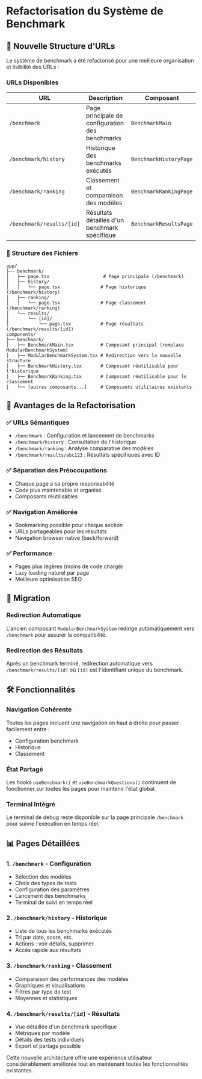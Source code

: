 # Refactorisation du Système de Benchmark

## 🎯 Nouvelle Structure d'URLs

Le système de benchmark a été refactorisé pour une meilleure organisation et lisibilité des URLs :

### URLs Disponibles

| URL                       | Description                                     | Composant              |
| ------------------------- | ----------------------------------------------- | ---------------------- |
| `/benchmark`              | Page principale de configuration des benchmarks | `BenchmarkMain`        |
| `/benchmark/history`      | Historique des benchmarks exécutés              | `BenchmarkHistoryPage` |
| `/benchmark/ranking`      | Classement et comparaison des modèles           | `BenchmarkRankingPage` |
| `/benchmark/results/[id]` | Résultats détaillés d'un benchmark spécifique   | `BenchmarkResultsPage` |

### 📁 Structure des Fichiers

```
app/
├── benchmark/
│   ├── page.tsx                    # Page principale (/benchmark)
│   ├── history/
│   │   └── page.tsx               # Page historique (/benchmark/history)
│   ├── ranking/
│   │   └── page.tsx               # Page classement (/benchmark/ranking)
│   └── results/
│       └── [id]/
│           └── page.tsx           # Page résultats (/benchmark/results/[id])
components/
├── benchmark/
│   ├── BenchmarkMain.tsx          # Composant principal (remplace ModularBenchmarkSystem)
│   ├── ModularBenchmarkSystem.tsx # Redirection vers la nouvelle structure
│   ├── BenchmarkHistory.tsx       # Composant réutilisable pour l'historique
│   ├── BenchmarkRanking.tsx       # Composant réutilisable pour le classement
│   └── [autres composants...]     # Composants utilitaires existants
```

## 🚀 Avantages de la Refactorisation

### ✅ URLs Sémantiques

- `/benchmark` : Configuration et lancement de benchmarks
- `/benchmark/history` : Consultation de l'historique
- `/benchmark/ranking` : Analyse comparative des modèles
- `/benchmark/results/abc123` : Résultats spécifiques avec ID

### ✅ Séparation des Préoccupations

- Chaque page a sa propre responsabilité
- Code plus maintenable et organisé
- Composants réutilisables

### ✅ Navigation Améliorée

- Bookmarking possible pour chaque section
- URLs partageables pour les résultats
- Navigation browser native (back/forward)

### ✅ Performance

- Pages plus légères (moins de code chargé)
- Lazy loading naturel par page
- Meilleure optimisation SEO

## 🔄 Migration

### Redirection Automatique

L'ancien composant `ModularBenchmarkSystem` redirige automatiquement vers `/benchmark` pour assurer la compatibilité.

### Redirection des Résultats

Après un benchmark terminé, redirection automatique vers `/benchmark/results/[id]` où `[id]` est l'identifiant unique du benchmark.

## 🛠️ Fonctionnalités

### Navigation Cohérente

Toutes les pages incluent une navigation en haut à droite pour passer facilement entre :

- Configuration benchmark
- Historique
- Classement

### État Partagé

Les hooks `useBenchmark()` et `useBenchmarkQuestions()` continuent de fonctionner sur toutes les pages pour maintenir l'état global.

### Terminal Intégré

Le terminal de debug reste disponible sur la page principale `/benchmark` pour suivre l'exécution en temps réel.

## 📊 Pages Détaillées

### 1. `/benchmark` - Configuration

- Sélection des modèles
- Choix des types de tests
- Configuration des paramètres
- Lancement des benchmarks
- Terminal de suivi en temps réel

### 2. `/benchmark/history` - Historique

- Liste de tous les benchmarks exécutés
- Tri par date, score, etc.
- Actions : voir détails, supprimer
- Accès rapide aux résultats

### 3. `/benchmark/ranking` - Classement

- Comparaison des performances des modèles
- Graphiques et visualisations
- Filtres par type de test
- Moyennes et statistiques

### 4. `/benchmark/results/[id]` - Résultats

- Vue détaillée d'un benchmark spécifique
- Métriques par modèle
- Détails des tests individuels
- Export et partage possible

Cette nouvelle architecture offre une expérience utilisateur considérablement améliorée tout en maintenant toutes les fonctionnalités existantes.
